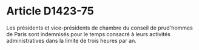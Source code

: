# Article D1423-75

Les présidents et vice-présidents de chambre du conseil de prud'hommes de Paris sont indemnisés pour le temps consacré à leurs activités administratives dans la limite de trois heures par an.